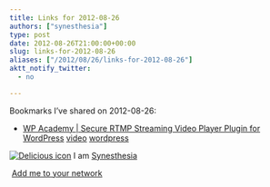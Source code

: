 ```yaml
---
title: Links for 2012-08-26
authors: ["synesthesia"]
type: post
date: 2012-08-26T21:00:00+00:00
slug: links-for-2012-08-26 
aliases: ["/2012/08/26/links-for-2012-08-26"]
aktt_notify_twitter:
  - no

---
```

Bookmarks I&#8217;ve shared on 2012-08-26:

  * [WP Academy | Secure RTMP Streaming Video Player Plugin for WordPress][1] 
    [video][2] [wordpress][3] </li> </ul> 
    
    <p class="deliciouslink">
      <a href="https://del.icio.us/synesthesia" title="See all my bookmarks on del.icio.us"><img src="https://www.synesthesia.co.uk/images/deliciousicon.jpg" alt="Delicious icon" /></a>&nbsp;I am <a href="https://del.icio.us/synesthesia" title="See all my bookmarks on del.icio.us">Synesthesia</a>
    </p>
    
    <p class="deliciouslink">
      <a href="https://del.icio.us/network?add=synesthesia" title="Add me to your del.icio.us network"><img src="https://www.synesthesia.co.uk/images/add.gif" alt="" /></a>&nbsp;<a href="https://del.icio.us/network?add=synesthesia" title="Add me to your del.icio.us network">Add me to your network</a>
    </p>

 [1]: https://wpacademy.tv/secure-rtmp-streaming-video-wordpress-plugin-for-cloudfront-flowplayer-and-jwplayer
 [2]: https://www.delicious.com/synesthesia/video
 [3]: https://www.delicious.com/synesthesia/wordpress